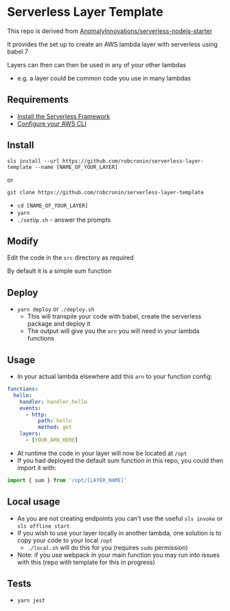 # Serverless Layer Template

This repo is derived from [AnomalyInnovations/serverless-nodejs-starter](https://github.com/AnomalyInnovations/serverless-nodejs-starter)

It provides the set up to create an AWS lambda layer with serverless using babel 7

Layers can then can then be used in any of your other lambdas
- e.g. a layer could be common code you use in many lambdas

## Requirements

- [Install the Serverless Framework](https://serverless.com/framework/docs/providers/aws/guide/installation/)
- [Configure your AWS CLI](https://serverless.com/framework/docs/providers/aws/guide/credentials/)

## Install


```
sls install --url https://github.com/robcronin/serverless-layer-template --name [NAME_OF_YOUR_LAYER]
```

or 

```
git clone https://github.com/robcronin/serverless-layer-template
```

- `cd [NAME_OF_YOUR_LAYER]`
- `yarn`
- `./setUp.sh` - answer the prompts

## Modify

Edit the code in the `src` directory as required

By default it is a simple sum function

## Deploy

- `yarn deploy` or `./deploy.sh`
    - This will transpile your code with babel, create the serverless package and deploy it
    - The output will give you the `arn` you will need in your lambda functions

## Usage

- In your actual lambda elsewhere add this `arn` to your function config:
```yml
functions:
  hello:
    handler: handler.hello
    events:
      - http:
          path: hello
          method: get
    layers:
      - [YOUR_ARN_HERE]
```
- At runtime the code in your layer will now be located at `/opt`
- If you had deployed the default sum function in this repo, you could then import it with:
```js
import { sum } from '/opt/[LAYER_NAME]'
```

## Local usage

- As you are not creating endpoints you can't use the useful `sls invoke` or `sls offline start`
- If you wish to use your layer locally in another lambda, one solution is to copy your code to your local `/opt`
    - `./local.sh` will do this for you (requires `sudo` permission)
- Note: if you use webpack in your main function you may run into issues with this (repo with template for this in progress)

## Tests

- `yarn jest`